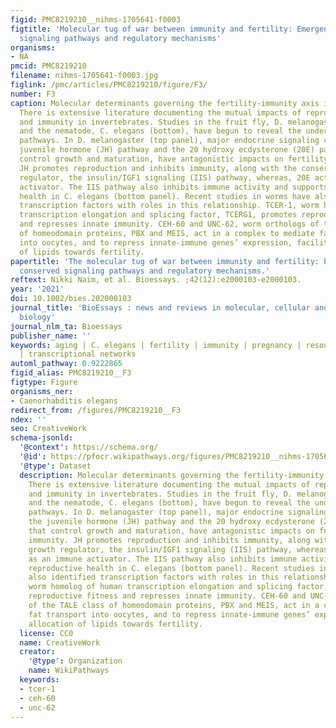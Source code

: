 ```yaml
---
figid: PMC8219210__nihms-1705641-f0003
figtitle: 'Molecular tug of war between immunity and fertility: Emergence of conserved
  signaling pathways and regulatory mechanisms'
organisms:
- NA
pmcid: PMC8219210
filename: nihms-1705641-f0003.jpg
figlink: /pmc/articles/PMC8219210/figure/F3/
number: F3
caption: Molecular determinants governing the fertility-immunity axis in invertebrates.
  There is extensive literature documenting the mutual impacts of reproductive activity
  and immunity in invertebrates. Studies in the fruit fly, D. melanogaster (top),
  and the nematode, C. elegans (bottom), have begun to reveal the underlying molecular
  pathways. In D. melanogaster (top panel), major endocrine signaling cascades, the
  juvenile hormone (JH) pathway and the 20 hydroxy ecdysterone (20E) pathway, that
  control growth and maturation, have antagonistic impacts on fertility and immunity.
  JH promotes reproduction and inhibits immunity, along with the conserved growth
  regulator, the insulin/IGF1 signaling (IIS) pathway, whereas, 20E acts as an immune
  activator. The IIS pathway also inhibits immune activity and supports reproductive
  health in C. elegans (bottom panel). Recent studies in worms have also identified
  transcription factors with roles in this relationship. TCER-1, worm homolog of human
  transcription elongation and splicing factor, TCERG1, promotes reproductive fitness
  and represses innate immunity. CEH-60 and UNC-62, worm orthologs of the TALE class
  of homeodomain proteins, PBX and MEIS, act in a complex to mediate fat transport
  into oocytes, and to repress innate-immune genes’ expression, facilitating allocation
  of lipids towards fertility.
papertitle: 'The molecular tug of war between immunity and fertility: Emergence of
  conserved signaling pathways and regulatory mechanisms.'
reftext: Nikki Naim, et al. Bioessays. ;42(12):e2000103-e2000103.
year: '2021'
doi: 10.1002/bies.202000103
journal_title: 'BioEssays : news and reviews in molecular, cellular and developmental
  biology'
journal_nlm_ta: Bioessays
publisher_name: ''
keywords: aging | C. elegans | fertility | immunity | pregnancy | resource allocation
  | transcriptional networks
automl_pathway: 0.9222865
figid_alias: PMC8219210__F3
figtype: Figure
organisms_ner:
- Caenorhabditis elegans
redirect_from: /figures/PMC8219210__F3
ndex: ''
seo: CreativeWork
schema-jsonld:
  '@context': https://schema.org/
  '@id': https://pfocr.wikipathways.org/figures/PMC8219210__nihms-1705641-f0003.html
  '@type': Dataset
  description: Molecular determinants governing the fertility-immunity axis in invertebrates.
    There is extensive literature documenting the mutual impacts of reproductive activity
    and immunity in invertebrates. Studies in the fruit fly, D. melanogaster (top),
    and the nematode, C. elegans (bottom), have begun to reveal the underlying molecular
    pathways. In D. melanogaster (top panel), major endocrine signaling cascades,
    the juvenile hormone (JH) pathway and the 20 hydroxy ecdysterone (20E) pathway,
    that control growth and maturation, have antagonistic impacts on fertility and
    immunity. JH promotes reproduction and inhibits immunity, along with the conserved
    growth regulator, the insulin/IGF1 signaling (IIS) pathway, whereas, 20E acts
    as an immune activator. The IIS pathway also inhibits immune activity and supports
    reproductive health in C. elegans (bottom panel). Recent studies in worms have
    also identified transcription factors with roles in this relationship. TCER-1,
    worm homolog of human transcription elongation and splicing factor, TCERG1, promotes
    reproductive fitness and represses innate immunity. CEH-60 and UNC-62, worm orthologs
    of the TALE class of homeodomain proteins, PBX and MEIS, act in a complex to mediate
    fat transport into oocytes, and to repress innate-immune genes’ expression, facilitating
    allocation of lipids towards fertility.
  license: CC0
  name: CreativeWork
  creator:
    '@type': Organization
    name: WikiPathways
  keywords:
  - tcer-1
  - ceh-60
  - unc-62
---
```

